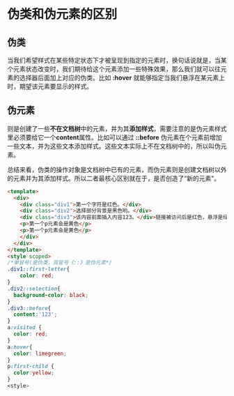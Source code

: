 # 伪类和伪元素的区别

## 伪类

当我们希望样式在某些特定状态下才被呈现到指定的元素时，换句话说就是，当某个元素状态改变时，我们期待给这个元素添加一些特殊效果，那么我们就可以往元素的选择器后面加上对应的伪类。比如 **:hover** 就能够指定当我们悬浮在某元素上时，期望该元素要显示的样式。

## 伪元素

则是创建了一些**不在文档树**中的元素，并为其**添加样式**，需要注意的是伪元素样式里必须要给它一个**content**属性。比如可以通过 **::before** 伪元素在个元素前增加一些文本，并为这些文本添加样式。这些文本实际上不在文档树中的，所以叫伪元素。

总结来看，伪类的操作对象是文档树中已有的元素，而伪元素则是创建文档树以外的元素并为其添加样式。所以二者最核心区别就在于，是否创造了“新的元素"。

```html
<template>
  <div>
    <div class="div1">第一个字符是红色。</div>
    <div class="div2">选择部分背景是黑色哟。</div>
    <div class="div3">该内容前面插入内容123。</div>链接被访问后是红色，悬浮是绿色。<div>
    <p>第一个p元素会是黄色</p>
    <p>第一个p元素会是黄色</p>
    </div>
  </div>
</template>
<style scoped>
/*单冒号(是伪类，双冒号《::》是伪元素*/
.div1::first-letter{
    color: red;
}
.div2::selection{
  background-color: black;
}
.div3::before{
  content:'123';
}
a:visited {
  color: red;
}
a:hover{
  color: limegreen;
}
p:first-child {
  color:yellow;
}
<style>

```
